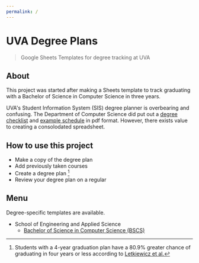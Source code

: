 ```yaml
---
permalink: /
---
```

# **UVA Degree Plans**

> Google Sheets Templates for degree tracking at UVA

## About

This project was started after making a Sheets template to track graduating with a Bachelor of Science in Computer Science in three years.

UVA's Student Information System (SIS) degree planner is overbearing and confusing. The Department of Computer Science did put out a [degree checklist](https://uvacsadvising.org/materials/uva-bscs-checklist.pdf) and [example schedule](https://uvacsadvising.org/materials/bscs-example-schedule.pdf) in pdf format. However, there exists value to creating a consolodated spreadsheet.

## How to use this project

- Make a copy of the degree plan
- Add previously taken courses
- Create a degree plan [^1]
- Review your degree plan on a regular

## Menu

Degree-specific templates are available.

- School of Engineering and Applied Science
   - [Bachelor of Science in Computer Science (BSCS)](./bscs.md)

[^1]: Students with a 4-year graduation plan have a 80.9% greater chance of graduating in four years or less according to [Letkiewicz et al.](https://journals.sagepub.com/doi/pdf/10.2190/CS.16.3.c?casa_token=_wxxq_h74jgAAAAA:Bq4QcGecvNhaKAP69iZqwgSglALaW1f680N_s-eHtKAzEUFlYN3oyP4BrIagLJxfuDUkn_JU5WOGGQ)

